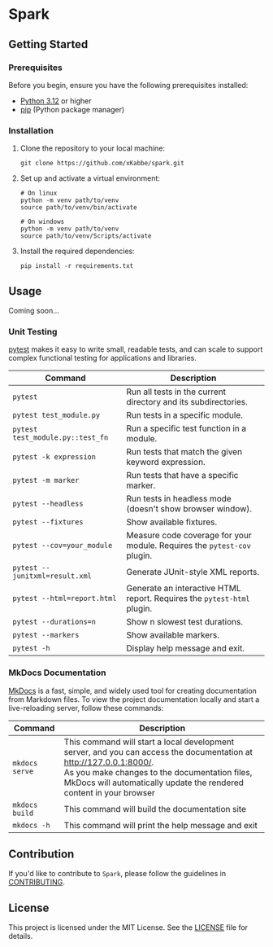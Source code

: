 # Spark

## Getting Started

### Prerequisites

Before you begin, ensure you have the following prerequisites installed:

- [Python 3.12](https://www.python.org/downloads/release/python-3120/) or higher
- [pip](https://pip.pypa.io/en/stable/) (Python package manager)

### Installation

1. Clone the repository to your local machine:

   ```shell
   git clone https://github.com/xKabbe/spark.git
   ```

2. Set up and activate a virtual environment:

   ```shell
   # On linux
   python -m venv path/to/venv
   source path/to/venv/bin/activate

   # On windows
   python -m venv path/to/venv
   source path/to/venv/Scripts/activate
   ```

3. Install the required dependencies:

   ```shell
   pip install -r requirements.txt
   ```

## Usage

Coming soon...

### Unit Testing

[pytest](https://docs.pytest.org/en/7.4.x/) makes it easy to write small, readable tests, and can scale to support complex functional testing for applications and libraries.

| Command                          | Description                                                              |
| -------------------------------- | ------------------------------------------------------------------------ |
| `pytest`                         | Run all tests in the current directory and its subdirectories.           |
| `pytest test_module.py`          | Run tests in a specific module.                                          |
| `pytest test_module.py::test_fn` | Run a specific test function in a module.                                |
| `pytest -k expression`           | Run tests that match the given keyword expression.                       |
| `pytest -m marker`               | Run tests that have a specific marker.                                   |
| `pytest --headless`              | Run tests in headless mode (doesn't show browser window).                |
| `pytest --fixtures`              | Show available fixtures.                                                 |
| `pytest --cov=your_module`       | Measure code coverage for your module. Requires the `pytest-cov` plugin. |
| `pytest --junitxml=result.xml`   | Generate JUnit-style XML reports.                                        |
| `pytest --html=report.html`      | Generate an interactive HTML report. Requires the `pytest-html` plugin.  |
| `pytest --durations=n`           | Show n slowest test durations.                                           |
| `pytest --markers`               | Show available markers.                                                  |
| `pytest -h`                      | Display help message and exit.                                           |

### MkDocs Documentation

[MkDocs](https://www.mkdocs.org) is a fast, simple, and widely used tool for creating documentation from Markdown files.
To view the project documentation locally and start a live-reloading server, follow these commands:

| Command        | Description                                                                                                                                                                                                                                   |
| -------------- | --------------------------------------------------------------------------------------------------------------------------------------------------------------------------------------------------------------------------------------------- |
| `mkdocs serve` | This command will start a local development server, and you can access the documentation at http://127.0.0.1:8000/. <br>As you make changes to the documentation files, MkDocs will automatically update the rendered content in your browser |
| `mkdocs build` | This command will build the documentation site                                                                                                                                                                                                |
| `mkdocs -h`    | This command will print the help message and exit                                                                                                                                                                                             |

## Contribution

If you'd like to contribute to `Spark`, please follow the guidelines in [CONTRIBUTING](CONTRIBUTING.md).

## License

This project is licensed under the MIT License.
See the [LICENSE](LICENSE) file for details.
